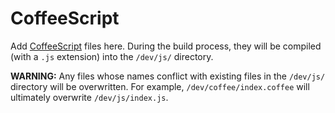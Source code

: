 # CoffeeScript

Add [CoffeeScript](http://coffeescript.org) files here. During the build process, they will be compiled (with a `.js` extension) into the `/dev/js/` directory.

**WARNING:** Any files whose names conflict with existing files in the `/dev/js/` directory will be overwritten. For example, `/dev/coffee/index.coffee` will ultimately overwrite `/dev/js/index.js`.
